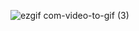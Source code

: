 ![ezgif com-video-to-gif (3)](https://github.com/web-god/welcome-animation/assets/132649294/9aa756a2-ed51-422e-8790-99b6abfeefd7)
